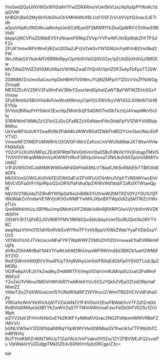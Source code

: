 Vm0wd2QyUXlVWGxWV0d4V1YwZDRXRmxVUm5kVlJscHpXa1pPYWxKc1dqQlVW
bHBQVjBaS2MySkVUbGhoCk1rMHhWbXBLUzFOSFZrVlJiVVpYQ2xac2JETldh
a0poVXpKU1NGWnJaRmhpUm5Cd1EyeGFSMWR1YkZkaQpWRVV3VlhwS1RtVldV
bkppUjNCVFlsZG9kbEV5YzNoamF6RkpZVVprYVFwWFJVcEpWakZhYTFSdFZs
ZFUKYmtwWFlrWmFjRlZxU205a2JFVjVZek5vYW1GNlJrcFpWVnB2Vm5kd2FW
WnJWak5XYkdoM1V6RlNkRlpyClpHb0tVbGQ0V0Zsc1pEUldSbXh6VjJ0MGEw
MVZWalZhVlZZd1lXMUtWazVWWkZwaE1YQnlXVlpHZDFZeApTbFpoTTJSWFlr
ZG9NMVZxUms5a1JscHpDbHBHV1V0WmJYUjNZMFpXY1ZOcVVsZFNiWGg2VmpK
ME1GZEcKV25KV2FsWmFaV3MxY2xscldrdGphelZaWTBaYWFWZEhhSGxYVmxw
SFpERmtSd3BUV0d4b1UwWndXRmxyClpHOU5NVlkyVW14S2JGWnNTbHBEYlVa
SVVsVjBWazFHY0doV2ExcHpZMnh3UjFSdGNGTmlSbTkzVjJ4VwpiMkV5Ulhj
S1RWWmFWMkZzV21oV2JGcGFaREZzV0dNemFHcGhlbFpYV1ZWYVlXRldaRWho
UkVwWFlsUlcKY2xwRVNrZFdkM0JWWVRGd1ZWbFhlR0ZYUm14eUNscEhPVTVO
VmxwNFZXMDFUMWRHU25OVGFrWkVZa1UxCmVWUXdWakJXTWtwVlVteFNXbFpX
Y0ZoYVJXUlhVMFpLZEdOR1RtbFNiVGt6Vm10a05BcFdNVkY0VjFobgpTMVl5
TlV0V01rWnpWMnhhVjJKWWFHRmFSRVpoVmxaT2NtUkdVbE5pUm5BMlYxUkNZ
V1F4VW5OVGJsWlMKWW0xNFdGbFhkRXNLVTBad1JWSnRSbE5rTTBKVldXdGFk
Mk5XVm5OWGJtUllVbTE0ZWtOdFJrZFViR1JUCllrWnJlVlpYTVRSWlYwcEhV
MjVLVDFadVFrVlpiRlpoQ2xOR1dYaFdha0pZWWxWd1dsbFZaRzlXTWtaeQpW
MjV3V21WcldqTlZiRnBYWXpGd1IxUnRiRk5YUlVwWlZtMTRZV0YzY0U1U1ZF
WklWakZvYmdwVE1WVjUKVGxWMFYwMXJXbnBXTWpGdlZqSktTRlZzVWxaTlJu
Qm9WbXhhUzJSR1NuUmpSMnhUVFZWdk1sWnRjRXRPClIwVjVVbXhrWVZKWGFH
OEtWV3hTUjFkR2JGVlRiRTFMV1RKNGQxSldUbkphUm1SclRUQktXbGRYTVRC
awpNazVIVm01S1dHSnRVbGxWYlhoTFYxVk9jazVXWkZWaVYyaFVDbGxzYUc5
V01WcFlUVlJTVkUxcmNFaFYKTWpWWFZXMUZlV0ZGVmxwaE1taEVRMnhPUjFk
dVRsZGhhMHBaV1d4V1YwNUdhM2RhUnpsWFRWVndSd3BXCk1uaHZWMjFXY21O
RmFGWmhhMXBVV1hwR1UyTXhjRWhpUm1oVFRXeEdObFp0Y0V0T1Jsb3pZMGRz
VG1FeApXVEJXYkZwdlkyZHdWRTFXVmpVS1drVm9UMVp0U2xaV2FsWmFWbFp3
Y2xZeU1VWmxSMDVHWlVkR1YwMHkKYUc5V2JYQkhZVEpOZUdORlpHaFNhelZZ
VldwT2IxZFdXWGxsUm1SYUNsWXdiRFZWYlhoclZrWmtTR0ZHClVVdFdha0py
VlRGa1IxWnVVbXhUUjA1TVZsUkNZV1F4VGtoV2ExcFBWak5vVTFZd1ZrdGti
RnBIVld0MApUd3BTYkZwWVZqSTFTMVl4WkVoaFJscFdZbGhTV0ZSc1ZrOWph
elZYV2taV2FHVnNXbGxEYkZKWFYyNWsKVGxac2NGZFdNbmhMWVRBeFZrMVVU
bGNLVW5wV1ZGWXdaRWRqYXpWWVVteGtWMkpGV1hwUk1uTTFWbXhTCmRFNVhj
RlJTYmtKM1ZrWlNTMVJyT1ZaVWJUVnFVako0Y0Zsc1ZYZFBVWEJFQ2xvelFu
VlpWekIzVUZGdgpTMkl5ZEdvS0NtVm5jdz09CgprZ3c=

eje